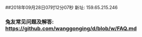 ##2018年09月28日07时12分07秒 新址: 159.65.215.246
### 兔友常见问题及解答: https://github.com/wanggonging/d/blob/w/FAQ.md
